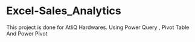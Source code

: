 # Excel-Sales_Analytics
This project is done for AtliQ Hardwares. Using Power Query , Pivot Table And Power Pivot
